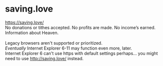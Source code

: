 # saving.love

https://saving.love/ <br>
No donations or tithes accepted. No profits are made. No income’s earned. <br>
Information about Heaven. <br><br>
Legacy browsers aren't supported or prioritized. <br>
<i>Eventually</i> Internet Explorer 6-11 may function even more, later.<br>
Internet Explorer 6 can't use https with default settings perhaps... you might need to use http://saving.love/ instead. <br><br> 
